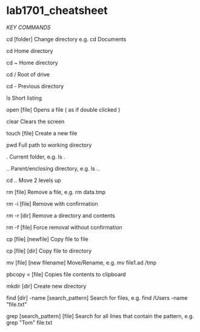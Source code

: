# lab1701_cheatsheet

*KEY COMMANDS*

cd [folder]	Change directory e.g. cd Documents

cd	Home directory

cd ~	Home directory

cd /	Root of drive

cd -	Previous directory

ls	Short listing

open [file]	Opens a file ( as if double clicked )

clear	Clears the screen

touch [file]	Create a new file

pwd	Full path to working directory

.	Current folder, e.g. ls .

..	Parent/enclosing directory, e.g. ls ..

cd ..	Move 2 levels up

rm [file]	Remove a file, e.g. rm data.tmp

rm -i [file]	Remove with confirmation

rm -r [dir]	Remove a directory and contents

rm -f [file]	Force removal without confirmation

cp [file] [newfile]	Copy file to file

cp [file] [dir]	Copy file to directory

mv [file] [new filename]	Move/Rename, e.g. mv file1.ad /tmp

pbcopy < [file]	Copies file contents to clipboard


mkdir [dir]	Create new directory

find [dir] -name [search_pattern]	Search for files, e.g. find /Users -name "file.txt"

grep [search_pattern] [file]	Search for all lines that contain the pattern, e.g. grep "Tom" file.txt
